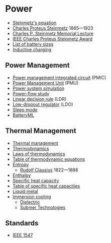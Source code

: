 # Power
* [Steinmetz's equation](https://en.wikipedia.org/wiki/Steinmetz%27s_equation)
* [Charles Proteus Steinmetz](https://en.wikipedia.org/wiki/Charles_Proteus_Steinmetz) 1865&mdash;1923
* [Charles P. Steinmetz Memorial Lecture](https://en.wikipedia.org/wiki/Charles_P._Steinmetz_Memorial_Lecture)
* [IEEE Charles Proteus Steinmetz Award](https://en.wikipedia.org/wiki/IEEE_Charles_Proteus_Steinmetz_Award)
* [List of battery sizes](https://en.wikipedia.org/wiki/List_of_battery_sizes)
* [Inductive charging](https://en.wikipedia.org/wiki/Inductive_charging)
## Power Management
* [Power management integrated circuit](https://en.wikipedia.org/wiki/Power_management_integrated_circuit) (PMIC)
* [Power Management Unit](https://en.wikipedia.org/wiki/Power_Management_Unit) (PMU)
* [Power system simulation](https://en.wikipedia.org/wiki/Power_system_simulation)
* [Power-flow study](https://en.wikipedia.org/wiki/Power-flow_study)
* [Linear decision rule](https://link.springer.com/referenceworkentry/10.1007/1-4020-0612-8_515) (LDR)
* [Low-dropout regulator](https://en.wikipedia.org/wiki/Low-dropout_regulator) (LDO)
* [Sleep mode](https://en.wikipedia.org/wiki/Sleep_mode)
* [BatteryML](https://github.com/microsoft/BatteryML)
## Thermal Management
* [Thermal management](https://en.wikipedia.org/wiki/Thermal_management_(electronics))
* [Thermodynamics](https://en.wikipedia.org/wiki/Thermodynamics)
* [Laws of thermodynamics](https://en.wikipedia.org/wiki/Laws_of_thermodynamics)
* [Table of thermodynamic equations](https://en.wikipedia.org/wiki/Table_of_thermodynamic_equations)
* [Entropy](https://en.wikipedia.org/wiki/Entropy)
  * [Rudolf Clausius](https://en.wikipedia.org/wiki/Rudolf_Clausius) 1822&mdash;1888
* [Enthalpy](https://en.wikipedia.org/wiki/Enthalpy)
* [Specific heat capacity](https://en.wikipedia.org/wiki/Specific_heat_capacity)
* [Table of specific heat capacities](https://en.wikipedia.org/wiki/Table_of_specific_heat_capacities)
* [Liquid metal](https://en.wikipedia.org/wiki/Liquid_metal)
* [Immersion cooling](https://en.wikipedia.org/wiki/Immersion_cooling)
  * [Dielectric](https://en.wikipedia.org/wiki/Dielectric)
  * [Submer Technologies](https://wikitia.com/wiki/Submer_Technologies)
## Standards
* [IEEE 1547](https://en.wikipedia.org/wiki/IEEE_1547)
